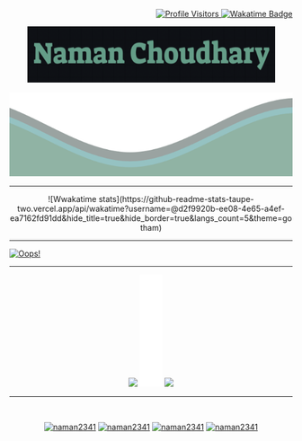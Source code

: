 <!-- Feel Free to steal it ig? 
Just leave my green theme alone!-->

<p align = "right">
  <a href="https://github.com/naman2341">  
  <img src ="https://komarev.com/ghpvc/?username=naman2341&color=54a58b&style=flat-square" alt="Profile Visitors"/>
  </a>
  <a href="hhttps://wakatime.com/@d2f9920b-ee08-4e65-a4ef-ea7162fd91dd">  
  <img src ="https://wakatime.com/badge/user/d2f9920b-ee08-4e65-a4ef-ea7162fd91dd.svg" alt="Wakatime Badge"/>
  </a>
</p>

<p align="center">
  <img src="https://raw.githubusercontent.com/naman2341/naman2341/master/Name1.png" width="441" height="100">
</p>	  
  
  <img src="https://raw.githubusercontent.com/naman2341/naman2341/master/waves1.svg" width="100%" height="150">
  
  <!--<p align="center"> <img src="https://github-readme-stats.vercel.app/api?username=naman2341&show_icons=true&theme=gotham&count_private=true&include_all_commits=true&custom_title=Github Stats"/>-->
  
  <hr>
  
<p align="center">  
![Wwakatime stats](https://github-readme-stats-taupe-two.vercel.app/api/wakatime?username=@d2f9920b-ee08-4e65-a4ef-ea7162fd91dd&hide_title=true&hide_border=true&langs_count=5&theme=gotham)
</p>

 <hr>
 
 
 [![Oops!](https://activity-graph.herokuapp.com/graph?username=naman2341&theme=gotham)](https://github.com/naman2341)
  
  <hr>
  
  <p align="center"> <img src="https://github-readme-stats.vercel.app/api/top-langs/?username=naman2341&show_icons=true&theme=gotham&count_private" height=250/>
  <img src="https://raw.githubusercontent.com/naman2341/naman2341/master/transparent1.png" width="40" height="200"/>
  <img src="https://github-readme-stats.vercel.app/api?username=naman2341&show_icons=true&theme=gotham&count_private=true&include_all_commits=true&custom_title=Github Stats"/>
  <!--<img src="https://raw.githubusercontent.com/naman2341/github-stats-transparent/output/generated/overview.svg" height="300"/>-->
</p>
  
  <hr>
  
<p></br></p>
<p align="center">
  <a href="https://twitter.com/naman2341" target="blank"><img src="https://img.shields.io/badge/Twitter-1DA1F2?style=for-the-badge&logo=twitter&logoColor=white" alt="naman2341"/></a> 
  <a href="https://www.instagram.com/naman2341/" target="blank"><img src="https://img.shields.io/badge/Instagram-E4405F?style=for-the-badge&logo=instagram&logoColor=white" alt="naman2341" /></a> 
    <a href="https://discord.gg/rXFx6cegC7" target="blank"><img src="https://img.shields.io/badge/Discord-7289DA?style=for-the-badge&logo=discord&logoColor=white" alt="naman2341" /></a>
  <a href="mailto:appleinc2341@gmail.com"><img src="https://img.shields.io/badge/Gmail-D14836?style=for-the-badge&logo=gmail&logoColor=white" alt="naman2341"  /></a> 
</p>  

